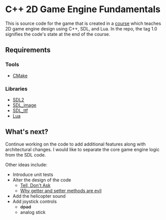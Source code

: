 # C++ 2D Game Engine Fundamentals

This is source code for the game that is created in a [course](https://courses.pikuma.com/courses/2dgameengine) 
which teaches 2D game engine design using C++, SDL, and Lua.  In the repo, the tag 1.0 signifies the code's state at the end of the course.  

## Requirements
 
### Tools

- [CMake](https://cmake.org)

### Libraries

- [SDL2](https://www.libsdl.org/download-2.0.php)
- [SDL_image](https://www.libsdl.org/projects/SDL_image/)
- [SDL_ttf](https://www.libsdl.org/projects/SDL_ttf/)
- [Lua](https://www.lua.org)

## What's next?

Continue working on the code to add additional features along with architectural 
changes.  I would like to separate the core game engine logic from the SDL code.

Other ideas include:

- Introduce unit tests
- Alter the design of the code
    - [Tell, Don't Ask](https://pragprog.com/articles/tell-dont-ask)
    - [Why getter and setter methods are evil](https://www.javaworld.com/article/2073723/why-getter-and-setter-methods-are-evil.html)
- Add the helicopter sound
- Add joystick controls
    - ~~dpad~~
    - analog stick
